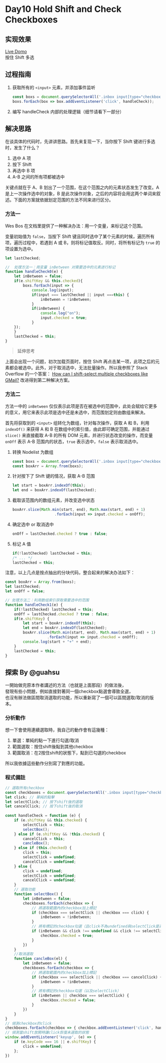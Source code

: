 # Day10 Hold Shift and Check Checkboxes

## 实现效果
[Live Domo](http://htmlpreview.github.io/?https://github.com/Observer-L/JavaScript30/blob/master/10%20-%20Hold%20Shift%20and%20Check%20Checkboxes/index.html)  
按住 Shift 多选

## 过程指南

1. 获取所有的 `<input>` 元素，并添加事件监听

	```js
	const boxs = document.querySelectorAll('.inbox input[type="checkbox"]');
	boxs.forEach(box => box.addEventListener('click', handleCheck));
	```
	
2. 编写 handleCheck 内部的处理逻辑（细节请看下一部分）

## 解决思路

在谈具体的代码时，先讲讲思路。首先来复现一下，当你按下 Shift 键进行多选时，发生了什么？

1. 选中 A 项
2. 按下 Shift
3. 再选中 B 项
4. A-B 之间的所有项都被选中

关键点就在于 A、B 划出了一个范围，在这个范围之内的元素状态发生了改变。A 是上一次操作选中的对象，B 是此次操作对象，之后的内容将会用这两个单词来叙述。下面的方案就依据划定范围的方法不同来进行区分。

### 方法一

Wes Bos 在文档里提供了一种解决办法：用一个变量，来标记这个范围。

变量初始值为 `false`，当按下 Shift 键且同时选中了某个元素的时候，遍历所有项，遍历过程中，若遇到 A 或 B，则将标记值取反。同时，将所有标记为 `true` 的项设置为选中。

```js
let lastChecked;

//	处理方法一：用变量 inBetween 对需要选中的元素进行标记
function handleCheck0(e) {
	let inBetween = false;
	if(e.shiftKey && this.checked){
		boxs.forEach(input => {
			console.log(input);
			if(input === lastChecked || input ===this) {
				inBetween = !inBetween;
			}
			if(inBetween) {
				console.log("on");
				input.checked = true;
			}
	});
	}
	lastChecked = this;
}
```

> 延伸思考    

上面会出现一个问题，初次加载页面时，按住 Shift 再点击某一项，此项之后的元素都会被选中。此外，对于取消选中，无法批量操作。所以我参照了 Stack Overflow 的一个答案： [How can I shift-select multiple checkboxes like GMail?](http://stackoverflow.com/a/659571/6820726) 改进得到第二种解决方案。

### 方法二

方法一中的 `inBetween` 仅仅表示此项是否在被选中的范围中，此处会赋给它更多的意义，用它来表示此项是选中还是未选中，而范围划定则由数组来解决。

首先将获取到的 `<input>` 组转化为数组，针对每次操作，获取 A 和 B，利用 `indexOf()` 来获得 A 和 B 在数组中的索引值，由此即可确定范围，并能通过 `slice()` 来直接截取 A-B 的所有 DOM 元素，并进行状态改变的操作，而变量 `onOff` 表示 A-B 范围内的状态，`true` 表示选中，`false` 表示取消选中。

1. 转换 Nodelist 为数组  

	````js
	const boxs = document.querySelectorAll('.inbox input[type="checkbox"]');
	const boxArr = Array.from(boxs);
	````
	
2. 针对按下了 Shift 键的情况，获取 A-B 范围  

	````js
	let start = boxArr.indexOf(this);
	let end = boxArr.indexOf(lastChecked);
	````
	
3. 截取该范围内的数组元素，并改变选中状态  

	```js
	boxArr.slice(Math.min(start, end), Math.max(start, end) + 1)
					   .forEach(input => input.checked = onOff);
	```
	
4. 确定选中 or 取消选中    

	````js
	onOff = lastChecked.checked ? true : false;
	````
	
5. 标记 A 值    
 
	````js
	if(!lastChecked) lastChecked = this;
	/* ... */
	lastChecked = this;
	````
	
注意，以上几点是按点抽出的分块代码，整合起来的解决办法如下：

```js
const boxArr = Array.from(boxs);
let lastChecked;
let onOff = false;

// 处理方法二：利用数组索引获取需要选中的范围
function handleCheck1(e) {
	if(!lastChecked) lastChecked = this;
	onOff = lastChecked.checked ? true : false;
	if(e.shiftKey) {
		let start = boxArr.indexOf(this);
		let end = boxArr.indexOf(lastChecked);
		boxArr.slice(Math.min(start, end), Math.max(start, end) + 1)
		           .forEach(input => input.checked = onOff);
		console.log(start + "+" + end);
	}
	lastChecked = this;
}
```


## **探索** By @guahsu
一開始做完原本作者講述的方法（也就是上面那段）的做法後，  
發現有些小問題，例如直接對著同一個checkbox點選會導致全選，  
也沒有辦法做區間取消選取的功能，所以重新寫了一個可以區間選取/取消的版本。

### 分析動作
想一下會使用連續選取時，我自己的動作會有這幾種：

1. 單選：單純的點一下進行勾選/取消
2. 範圍選取：按住shift後點到其他checkbox
3. 範圍取消：在2按住shift的狀態下，點到已勾選的checkbox

所以我依據這些動作分別寫了對應的功能。

### 程式備註
````javascript
// 選取所有checkbox
const checkboxes = document.querySelectorAll('.inbox input[type="checkbox"]');
let click; // 單純的點擊
let selectClick; // 按下shift後的選取 
let cancelClick; // 按下shift後的取消
    
const handleCheck = function (e) {
    if (e.shiftKey && this.checked) {
        selectClick = this;
        selectBox();
    } else if (e.shiftKey && !this.checked) {
        cancelClick = this;
        cancleBox();
    } else if (this.checked) {
        click = this;
        selectClick = undefined;
        cancelClick = undefined;
    } else {
        click = undefined;
        selectClick = undefined;
        cancelClick = undefined;
    }
    // 選取功能
    function selectBox() {
        let inBetween = false;
        checkboxes.forEach(checkbox => {
            // 將選取範圍內的checkbox加上標記
            if (checkbox === selectClick || checkbox === click) {
                inBetween = !inBetween;
            }
            // 將有標記的checkbox勾選（且click不為undefined與selectClick是為了避免點自己全選）
            if (inBetween && click !== undefined && click !== selectClick) {
                checkbox.checked = true;
            }
        })
    }
    //取消選取
    function cancleBox(el) {
        let inBetween = false;
        checkboxes.forEach(checkbox => {
            // 將選取範圍內的checkbox加上標記
            if (checkbox === selectClick || checkbox === cancelClick) {
                inBetween = !inBetween;
            }
            // 將有標記的checkbox勾選（以及selectClick）
            if (inBetween || checkbox === selectClick) {
                checkbox.checked = false;
            }
        })
    }
}
// 偵測checkbox的click
checkboxes.forEach(checkbox => { checkbox.addEventListener('click', handleCheck) });
// 偵測當shift放開時讓click恢復未選取的狀態
window.addEventListener('keyup', (e) => {
    if (e.keyCode === 16 || e.shiftKey) {
        click = undefined;
    };
})
````
